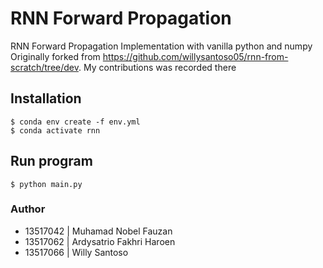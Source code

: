# RNN Forward Propagation
RNN Forward Propagation Implementation with vanilla python and numpy \
Originally forked from https://github.com/willysantoso05/rnn-from-scratch/tree/dev. My contributions was recorded there
<br>

## Installation
```
$ conda env create -f env.yml
$ conda activate rnn
```
## Run program
```
$ python main.py
```

### Author
- 13517042 | Muhamad Nobel Fauzan
- 13517062 | Ardysatrio Fakhri Haroen
- 13517066 | Willy Santoso
